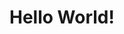 <!DOCTYPE html>
<html> 
 <Head>
   <title>First 
  webpage</title>
 </Head>
 <body>
   <h1>Hello World!</h1>
 </body>
</html>
